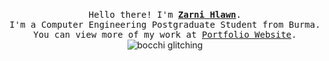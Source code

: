 <p align="center">
  <br>
  <samp>
    Hello there! I'm <b><a rel="nofollow noopener noreferrer" target="_blank" href="https://github.com/zarnihlawn">Zarni Hlawn</a></b>.<br>
    I'm a Computer Engineering Postgraduate Student from Burma.<br>
    You can view more of my work at 
    <a rel="nofollow noopener noreferrer" target="_blank" href="https://zarnihlawn.netlify.app/">Portfolio Website</a>.
    <br>
  </samp>
  <img src="https://media.tenor.com/_DP3L9R9cMcAAAAi/bocchi-the-rock.gif" alt="bocchi glitching" />
</p>
